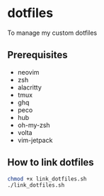 # dotfiles

To manage my custom dotfiles

## Prerequisites

- neovim
- zsh
- alacritty
- tmux
- ghq
- peco
- hub
- oh-my-zsh
- volta
- vim-jetpack

## How to link dotfiles

```bash
chmod +x link_dotfiles.sh
./link_dotfiles.sh
```
